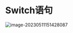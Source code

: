 # Switch语句

![image-20230511151428087](C:\Users\DELL\AppData\Roaming\Typora\typora-user-images\image-20230511151428087.png) 